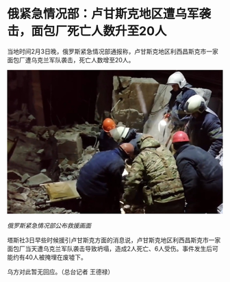 # 俄紧急情况部：卢甘斯克地区遭乌军袭击，面包厂死亡人数升至20人

当地时间2月3日晚，俄罗斯紧急情况部通报称，卢甘斯克地区利西昌斯克市一家面包厂遭乌克兰军队袭击，死亡人数增至20人。

![593bd1f41434b84f8e4e0ddc496d001f.jpg](https://raw.githubusercontent.com/qqhsx/qqnews_image/main/2024/02/04/俄紧急情况部：卢甘斯克地区遭乌军袭击，面包厂死亡人数升至20人/593bd1f41434b84f8e4e0ddc496d001f.jpg)

_俄罗斯紧急情况部公布救援画面_

塔斯社3日早些时候援引卢甘斯克方面的消息说，卢甘斯克地区利西昌斯克市一家面包厂当天遭乌克兰军队袭击导致坍塌，造成2人死亡、6人受伤。事件发生后可能约有40人被掩埋在废墟下。

乌方对此暂无回应。（总台记者 王德禄）

